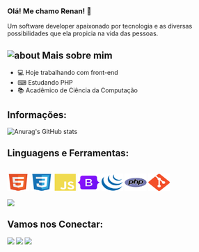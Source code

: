 ### Olá! Me chamo Renan! 👋

Um software developer apaixonado por tecnologia e as diversas possibilidades que ela propicia na vida das pessoas.

## <img width="45" alt="about" src="https://raw.github.com/elizarov/elizarov/master/about.png"> Mais sobre mim


- 💻 Hoje trabalhando com front-end
- ⌨ Estudando PHP
- 📚 Acadêmico de Ciência da Computação

## **Informações:**  


![Anurag's GitHub stats](https://github-readme-stats.vercel.app/api?username=RenanNeves21&show_icons=true&theme=dracula)
  
## **Linguagens e Ferramentas:**  
 
<div style="display: inline_block"><br>
  <img align="center" alt="Renan-HTML" height="40" width="50" src="https://raw.githubusercontent.com/devicons/devicon/master/icons/html5/html5-original.svg">
  <img align="center" alt="Renan-CSS" height="40" width="50" src="https://raw.githubusercontent.com/devicons/devicon/master/icons/css3/css3-original.svg">
  <img align="center" alt="Renan-Js" height="40" width="50" src="https://raw.githubusercontent.com/devicons/devicon/master/icons/javascript/javascript-plain.svg">
  <img align="center" alt="Renan-Bootstrap" height="40" width="50" src="https://raw.githubusercontent.com/devicons/devicon/master/icons/bootstrap/bootstrap-original.svg">
  <img align="center" alt="Renan-jquery" height="40" width="50" src="https://raw.githubusercontent.com/devicons/devicon/master/icons/jquery/jquery-original.svg">
  <img align="center" alt="Renan-PHP" height="40" width="50" src="https://raw.githubusercontent.com/devicons/devicon/master/icons/php/php-original.svg">
  <img align="center" alt="Renan-Git" height="40" width="50" src="https://raw.githubusercontent.com/devicons/devicon/master/icons/git/git-original.svg"> 

 
  
  
          


           
          
   
  
</div><br>
  
 <a href="https://github.com/Gurupreet">
  <img align="center" src="https://github-readme-stats.vercel.app/api/top-langs/?username=RenanNeves21&theme=dracula&hide_langs_below=1" />
</a>

## **Vamos nos Conectar:**

<div> 
    <a href="https://www.linkedin.com/in/renan-neves21/" target="_blank"><img src="https://img.shields.io/badge/-LinkedIn-%230077B5?style=for-the-badge&logo=linkedin&logoColor=white" target="_blank"></a> 
  <a href="https://www.instagram.com/renanpnevess/" target="_blank"><img src="https://img.shields.io/badge/-Instagram-%23E4405F?style=for-the-badge&logo=instagram&logoColor=white" target="_blank"></a>
  <a href = "mailto:renanpassos2103@gmail.com"><img src="https://img.shields.io/badge/Gmail-D14836?style=for-the-badge&logo=gmail&logoColor=white" target="_blank"></a>
</div>
  <br>
  


